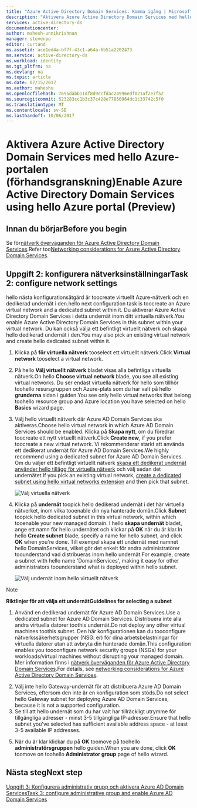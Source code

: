 ```yaml
---
title: "Azure Active Directory Domain Services: Komma igång | Microsoft Docs"
description: "Aktivera Azure Active Directory Domain Services med hello Azure-portalen (förhandsgranskning)"
services: active-directory-ds
documentationcenter: 
author: mahesh-unnikrishnan
manager: stevenpo
editor: curtand
ms.assetid: ace1ed4a-bf7f-43c1-a64a-6b51a2202473
ms.service: active-directory-ds
ms.workload: identity
ms.tgt_pltfrm: na
ms.devlang: na
ms.topic: article
ms.date: 07/15/2017
ms.author: maheshu
ms.openlocfilehash: 7695dabb11df8d9dcfdac24996edf021af2e7f52
ms.sourcegitcommit: 523283cc1b3c37c428e77850964dc1c33742c5f0
ms.translationtype: MT
ms.contentlocale: sv-SE
ms.lasthandoff: 10/06/2017
---
```

# <a name="enable-azure-active-directory-domain-services-using-hello-azure-portal-preview"></a><span data-ttu-id="2ce78-103">Aktivera Azure Active Directory Domain Services med hello Azure-portalen (förhandsgranskning)</span><span class="sxs-lookup"><span data-stu-id="2ce78-103">Enable Azure Active Directory Domain Services using hello Azure portal (Preview)</span></span>


## <a name="before-you-begin"></a><span data-ttu-id="2ce78-104">Innan du börjar</span><span class="sxs-lookup"><span data-stu-id="2ce78-104">Before you begin</span></span>
<span data-ttu-id="2ce78-105">Se för[nätverk överväganden för Azure Active Directory Domain Services](active-directory-ds-networking.md).</span><span class="sxs-lookup"><span data-stu-id="2ce78-105">Refer too[Networking considerations for Azure Active Directory Domain Services](active-directory-ds-networking.md).</span></span>


## <a name="task-2-configure-network-settings"></a><span data-ttu-id="2ce78-106">Uppgift 2: konfigurera nätverksinställningar</span><span class="sxs-lookup"><span data-stu-id="2ce78-106">Task 2: configure network settings</span></span>
<span data-ttu-id="2ce78-107">hello nästa konfigurationsåtgärd är toocreate virtuellt Azure-nätverk och en dedikerad undernät i den.</span><span class="sxs-lookup"><span data-stu-id="2ce78-107">hello next configuration task is toocreate an Azure virtual network and a dedicated subnet within it.</span></span> <span data-ttu-id="2ce78-108">Du aktiverar Azure Active Directory Domain Services i detta undernät inom ditt virtuella nätverk.</span><span class="sxs-lookup"><span data-stu-id="2ce78-108">You enable Azure Active Directory Domain Services in this subnet within your virtual network.</span></span> <span data-ttu-id="2ce78-109">Du kan också välja ett befintligt virtuellt nätverk och skapa hello dedikerad undernät i den.</span><span class="sxs-lookup"><span data-stu-id="2ce78-109">You may also pick an existing virtual network and create hello dedicated subnet within it.</span></span>

1. <span data-ttu-id="2ce78-110">Klicka på **för virtuella nätverk** tooselect ett virtuellt nätverk.</span><span class="sxs-lookup"><span data-stu-id="2ce78-110">Click **Virtual network** tooselect a virtual network.</span></span>
2. <span data-ttu-id="2ce78-111">På hello **Välj virtuellt nätverk** bladet visas alla befintliga virtuella nätverk.</span><span class="sxs-lookup"><span data-stu-id="2ce78-111">On hello **Choose virtual network** blade, you see all existing virtual networks.</span></span> <span data-ttu-id="2ce78-112">Du ser endast virtuella nätverk för hello som tillhör toohello resursgruppen och Azure-plats som du har valt på hello **grunderna** sidan i guiden.</span><span class="sxs-lookup"><span data-stu-id="2ce78-112">You see only hello virtual networks that belong toohello resource group and Azure location you have selected on hello **Basics** wizard page.</span></span>

3. <span data-ttu-id="2ce78-113">Välj hello virtuellt nätverk där Azure AD Domain Services ska aktiveras.</span><span class="sxs-lookup"><span data-stu-id="2ce78-113">Choose hello virtual network in which Azure AD Domain Services should be enabled.</span></span> <span data-ttu-id="2ce78-114">Klicka på **Skapa nytt**, om du föredrar toocreate ett nytt virtuellt nätverk.</span><span class="sxs-lookup"><span data-stu-id="2ce78-114">Click **Create new**, if you prefer toocreate a new virtual network.</span></span> <span data-ttu-id="2ce78-115">Vi rekommenderar starkt att använda ett dedikerat undernät för Azure AD Domain Services.</span><span class="sxs-lookup"><span data-stu-id="2ce78-115">We highly recommend using a dedicated subnet for Azure AD Domain Services.</span></span> <span data-ttu-id="2ce78-116">Om du väljer ett befintligt virtuellt nätverk [skapa ett dedikerat undernät använder hello tillägg för virtuella nätverk](../virtual-network/virtual-networks-create-vnet-arm-pportal.md) och välj sedan det undernätet.</span><span class="sxs-lookup"><span data-stu-id="2ce78-116">If you pick an existing virtual network, [create a dedicated subnet using hello virtual networks extension](../virtual-network/virtual-networks-create-vnet-arm-pportal.md) and then pick that subnet.</span></span> 

    ![Välj virtuella nätverk](./media/getting-started/domain-services-blade-network-pick-vnet.png)

4. <span data-ttu-id="2ce78-118">Klicka på **undernät** toopick hello dedikerad undernät i det här virtuella nätverket, inom vilka tooenable din nya hanterade domän.</span><span class="sxs-lookup"><span data-stu-id="2ce78-118">Click **Subnet** toopick hello dedicated subnet in this virtual network, within which tooenable your new managed domain.</span></span> <span data-ttu-id="2ce78-119">I hello **skapa undernät** bladet, ange ett namn för hello undernätet och klickar på **OK** när du är klar.</span><span class="sxs-lookup"><span data-stu-id="2ce78-119">In hello **Create subnet** blade, specify a name for hello subnet, and click **OK** when you're done.</span></span> <span data-ttu-id="2ce78-120">Till exempel skapa ett undernät med namnet hello DomainServices, vilket gör det enkelt för andra administratörer toounderstand vad distribueras inom hello undernät.</span><span class="sxs-lookup"><span data-stu-id="2ce78-120">For example, create a subnet with hello name 'DomainServices', making it easy for other administrators toounderstand what is deployed within hello subnet.</span></span>

    ![Välj undernät inom hello virtuellt nätverk](./media/getting-started/domain-services-blade-network-pick-subnet.png)

  > [!NOTE]
  > <span data-ttu-id="2ce78-122">**Riktlinjer för att välja ett undernät**</span><span class="sxs-lookup"><span data-stu-id="2ce78-122">**Guidelines for selecting a subnet**</span></span>
  > 1. <span data-ttu-id="2ce78-123">Använd en dedikerad undernät för Azure AD Domain Services.</span><span class="sxs-lookup"><span data-stu-id="2ce78-123">Use a dedicated subnet for Azure AD Domain Services.</span></span> <span data-ttu-id="2ce78-124">Distribuera inte alla andra virtuella datorer toothis undernät.</span><span class="sxs-lookup"><span data-stu-id="2ce78-124">Do not deploy any other virtual machines toothis subnet.</span></span> <span data-ttu-id="2ce78-125">Den här konfigurationen kan du tooconfigure nätverkssäkerhetsgrupper (NSG: er) för dina arbetsbelastningar för virtuella datorer utan att avbryta din hanterade domän.</span><span class="sxs-lookup"><span data-stu-id="2ce78-125">This configuration enables you tooconfigure network security groups (NSGs) for your workloads/virtual machines without disrupting your managed domain.</span></span> <span data-ttu-id="2ce78-126">Mer information finns i [nätverk överväganden för Azure Active Directory Domain Services](active-directory-ds-networking.md).</span><span class="sxs-lookup"><span data-stu-id="2ce78-126">For details, see [networking considerations for Azure Active Directory Domain Services](active-directory-ds-networking.md).</span></span>
  2. <span data-ttu-id="2ce78-127">Välj inte hello Gateway-undernät för att distribuera Azure AD Domain Services, eftersom den inte är en konfiguration som stöds.</span><span class="sxs-lookup"><span data-stu-id="2ce78-127">Do not select hello Gateway subnet for deploying Azure AD Domain Services, because it is not a supported configuration.</span></span>
  3. <span data-ttu-id="2ce78-128">Se till att hello undernät som du har valt har tillräckligt utrymme för tillgängliga adresser - minst 3-5 tillgängliga IP-adresser.</span><span class="sxs-lookup"><span data-stu-id="2ce78-128">Ensure that hello subnet you've selected has sufficient available address space - at least 3-5 available IP addresses.</span></span>
  >

5. <span data-ttu-id="2ce78-129">När du är klar klickar du på **OK** toomove på toohello **administratörsgruppen** hello guiden.</span><span class="sxs-lookup"><span data-stu-id="2ce78-129">When you are done, click **OK** toomove on toohello **Administrator group** page of hello wizard.</span></span>


## <a name="next-step"></a><span data-ttu-id="2ce78-130">Nästa steg</span><span class="sxs-lookup"><span data-stu-id="2ce78-130">Next step</span></span>
[<span data-ttu-id="2ce78-131">Uppgift 3: Konfigurera administrativ grupp och aktivera Azure AD Domain Services</span><span class="sxs-lookup"><span data-stu-id="2ce78-131">Task 3: configure administrative group and enable Azure AD Domain Services</span></span>](active-directory-ds-getting-started-admingroup.md)
